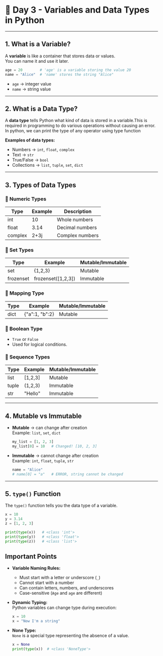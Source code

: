 # 📘 Day 3 - Variables and Data Types in Python

---

## 1️. What is a Variable?

A **variable** is like a container that stores data or values.  
You can name it and use it later.

```python
age = 20        # 'age' is a variable storing the value 20
name = "Alice"  # 'name' stores the string "Alice"
```

- `age` → integer value
- `name` → string value

---

## 2️. What is a Data Type?

A **data type** tells Python what kind of data is stored in a variable.This is required in programming to do various operations without causing an error.
In python, we can print the type of any operator using type function

**Examples of data types:**
- Numbers → `int`, `float`, `complex`
- Text → `str`
- True/False → `bool`
- Collections → `list`, `tuple`, `set`, `dict`

---

## 3️. Types of Data Types

### 🔹 Numeric Types

| Type    | Example | Description      |
|---------|---------|------------------|
| int     | 10      | Whole numbers    |
| float   | 3.14    | Decimal numbers  |
| complex | 2+3j    | Complex numbers  |


### 🔹 Set Types

| Type      | Example                    | Mutable/Immutable |
|-----------|----------------------------|-------------------|
| set       | {1,2,3}                    | Mutable           |
| frozenset | frozenset([1,2,3])         | Immutable         |

### 🔹 Mapping Type

| Type | Example                  | Mutable/Immutable |
|------|--------------------------|-------------------|
| dict | {"a":1, "b":2}           | Mutable           |

### 🔹 Boolean Type

- `True` or `False`
- Used for logical conditions.

### 🔹 Sequence Types

| Type  | Example      | Mutable/Immutable |
|-------|--------------|-------------------|
| list  | [1,2,3]      | Mutable           |
| tuple | (1,2,3)      | Immutable         |
| str   | "Hello"      | Immutable         |

---

## 4️. Mutable vs Immutable

- **Mutable** → can change after creation  
  Example: `list`, `set`, `dict`

  ```python
  my_list = [1, 2, 3]
  my_list[0] = 10   # Changed! [10, 2, 3]
  ```

- **Immutable** → cannot change after creation  
  Example: `int`, `float`, `tuple`, `str`

  ```python
  name = "Alice"
  # name[0] = "a"   # ERROR, string cannot be changed
  ```

---

## 5️. `type()` Function

The `type()` function tells you the data type of a variable.

```python
x = 10
y = 3.14
z = [1, 2, 3]

print(type(x))   # <class 'int'>
print(type(y))   # <class 'float'>
print(type(z))   # <class 'list'>
```

## Important Points

- **Variable Naming Rules:**
  - Must start with a letter or underscore (`_`)
  - Cannot start with a number
  - Can contain letters, numbers, and underscores
  - Case-sensitive (`Age` and `age` are different)

- **Dynamic Typing:**  
  Python variables can change type during execution:
  ```python
  x = 10
  x = "Now I'm a string"
  ```

- **None Type:**  
  `None` is a special type representing the absence of a value.
  ```python
  x = None
  print(type(x))  # <class 'NoneType'>
  ```